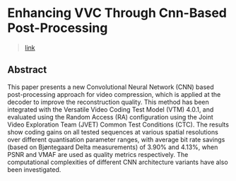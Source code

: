 # Enhancing VVC Through Cnn-Based Post-Processing
> [link](https://ieeexplore.ieee.org/document/9102912)

## Abstract
This paper presents a new Convolutional Neural Network (CNN) based post-processing approach for video compression, which is applied at the decoder to improve the reconstruction quality. This method has been integrated with the Versatile Video Coding Test Model (VTM) 4.0.1, and evaluated using the Random Access (RA) configuration using the Joint Video Exploration Team (JVET) Common Test Conditions (CTC). The results show coding gains on all tested sequences at various spatial resolutions over different quantisation parameter ranges, with average bit rate savings (based on Bjøntegaard Delta measurements) of 3.90% and 4.13%, when PSNR and VMAF are used as quality metrics respectively. The computational complexities of different CNN architecture variants have also been investigated.